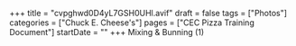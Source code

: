 +++
title = "cvpghwd0D4yL7GSH0UHl.avif"
draft = false
tags = ["Photos"]
categories = ["Chuck E. Cheese's"]
pages = ["CEC Pizza Training Document"]
startDate = ""
+++
Mixing & Bunning (1)
